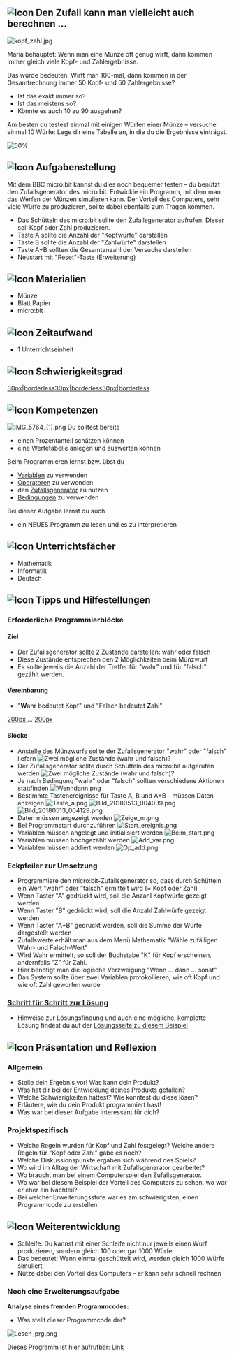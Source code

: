 ## ![Icon](https://microbit.eeducation.at/images/thumb/c/c8/Icon_story.png/40px-Icon_story.png "Icon") Den Zufall kann man vielleicht auch berechnen ...

![kopf\_zahl.jpg](https://microbit.eeducation.at/images/thumb/1/11/Kopf_zahl.jpg/600px-Kopf_zahl.jpg "Kopf_zahl.jpg")

Maria behauptet: Wenn man eine Münze oft genug wirft, dann kommen immer
gleich viele Kopf- und Zahlergebnisse.

Das würde bedeuten: Wirft man 100-mal, dann kommen in der Gesamtrechnung
immer 50 Kopf- und 50 Zahlergebnisse?

  - Ist das exakt immer so?
  - Ist das meistens so?
  - Könnte es auch 10 zu 90 ausgehen?

Am besten du testest einmal mit einigen Würfen einer Münze – versuche
einmal 10 Würfe: Lege dir eine Tabelle an, in die du die Ergebnisse
einträgst.

![50%](https://microbit.eeducation.at/images/e/ec/Tabelle_zufall1.jpg "50%")

## ![Icon](https://microbit.eeducation.at/images/thumb/7/7e/Icon_gluehbirne.png/40px-Icon_gluehbirne.png "Icon") Aufgabenstellung

Mit dem BBC micro:bit kannst du dies noch bequemer testen – du benützt
den Zufallsgenerator des micro:bit. Entwickle ein Programm, mit dem man
das Werfen der Münzen simulieren kann. Der Vorteil des Computers, sehr
viele Würfe zu produzieren, sollte dabei ebenfalls zum Tragen kommen.

  - Das Schütteln des micro:bit sollte den Zufallsgenerator aufrufen:
    Dieser soll Kopf oder Zahl produzieren.
  - Taste A sollte die Anzahl der "Kopfwürfe" darstellen
  - Taste B sollte die Anzahl der "Zahlwürfe" darstellen
  - Taste A+B sollten die Gesamtanzahl der Versuche darstellen
  - Neustart mit "Reset"-Taste (Erweiterung)

## ![Icon](https://microbit.eeducation.at/images/thumb/c/ce/Icon_material.png/40px-Icon_material.png "Icon") Materialien

  - Münze
  - Blatt Papier
  - micro:bit

## ![Icon](https://microbit.eeducation.at/images/thumb/8/8a/Icon_sanduhr.png/40px-Icon_sanduhr.png "Icon") Zeitaufwand

  - 1 Unterrichtseinheit

## ![Icon](https://microbit.eeducation.at/images/thumb/0/03/Icon_puzzle3.png/40px-Icon_puzzle3.png "Icon") Schwierigkeitsgrad

[30px|borderless](Datei:SternGelb.png "wikilink")[30px|borderless](Datei:SternLeer.png "wikilink")[30px|borderless](Datei:SternLeer.png "wikilink")

## ![Icon](https://microbit.eeducation.at/images/thumb/b/b3/Icon_brain.png/40px-Icon_brain.png "Icon") Kompetenzen

![IMG\_5764\_(1).png](IMG_5764_\(1\).png "IMG_5764_(1).png") Du solltest
bereits

  - einen Prozentanteil schätzen können
  - eine Wertetabelle anlegen und auswerten können

Beim Programmieren lernst bzw. übst du

  - [Variablen](Variablen "wikilink") zu verwenden
  - [Operatoren](Operatoren "wikilink") zu verwenden
  - den [Zufallsgenerator](Zufallsgenerator "wikilink") zu nutzen
  - [Bedingungen](Bedingungen "wikilink") zu verwenden

Bei dieser Aufgabe lernst du auch

  - ein NEUES Programm zu lesen und es zu interpretieren

## ![Icon](https://microbit.eeducation.at/images/thumb/f/f3/Icon_faecher.png/40px-Icon_faecher.png "Icon") Unterrichtsfächer

  - Mathematik
  - Informatik
  - Deutsch

## ![Icon](https://microbit.eeducation.at/images/thumb/3/3d/Icon_hilfe.png/40px-Icon_hilfe.png "Icon") Tipps und Hilfestellungen

### Erforderliche Programmierblöcke

#### Ziel

  - Der Zufallsgenerator sollte 2 Zustände darstellen: wahr oder falsch
  - Diese Zustände entsprechen den 2 Möglichkeiten beim Münzwurf
  - Es sollte jeweils die Anzahl der Treffer für "wahr" und für "falsch"
    gezählt werden.

#### Vereinbarung

  - "**W**ahr bedeutet Kopf" und "Falsch bedeutet **Z**ahl"

[200px ](Datei:kopf.png "wikilink") ... [200px
](Datei:zahl.png "wikilink")

#### Blöcke

  - Anstelle des Münzwurfs sollte der Zufallsgenerator "wahr" oder
    "falsch" liefern <spoiler text="Block"> ![Zwei mögliche Zustände
    (wahr und falsch)?](Zufall_w_f.png
    "Zwei mögliche Zustände (wahr und falsch)?")</spoiler>
  - Der Zufallsgenerator sollte durch Schütteln des micro:bit aufgerufen
    werden <spoiler text="Block"> ![Zwei mögliche Zustände (wahr und
    falsch)?](Geschuettelt.png
    "Zwei mögliche Zustände (wahr und falsch)?")</spoiler>
  - Je nach Bedingung "wahr" oder "falsch" sollten verschiedene Aktionen
    stattfinden <spoiler text="Block"> ![Wenndann.png](Wenndann.png
    "Wenndann.png")</spoiler>
  - Bestimmte Tastenereignisse für Taste A, B und A+B - müssen Daten
    anzeigen <spoiler text="Block">![Taste\_a.png](Taste_a.png
    "Taste_a.png")
    ![Bild\_20180513\_004039.png](Bild_20180513_004039.png
    "Bild_20180513_004039.png")
    ![Bild\_20180513\_004129.png](Bild_20180513_004129.png
    "Bild_20180513_004129.png")</spoiler>
  - Daten müssen angezeigt werden
    <spoiler text="Block">![Zeige\_nr.png](Zeige_nr.png
    "Zeige_nr.png")</spoiler>
  - Bei Programmstart durchzuführen <spoiler text="Block">
    ![Start\_ereignis.png](Start_ereignis.png
    "Start_ereignis.png")</spoiler>
  - Variablen müssen angelegt und initialisiert werden
    <spoiler text="Block"> ![Beim\_start.png](Beim_start.png
    "Beim_start.png")</spoiler>
  - Variablen müssen hochgezählt werden
    <spoiler text="Block">![Add\_var.png](Add_var.png
    "Add_var.png")</spoiler>
  - Variablen müssen addiert werden
    <spoiler text="Block">![Op\_add.png](Op_add.png
    "Op_add.png")</spoiler>

### Eckpfeiler zur Umsetzung

  - Programmiere den micro:bit-Zufallsgenerator so, dass durch Schütteln
    ein Wert "wahr" oder "falsch" ermittelt wird (= Kopf oder Zahl)
  - Wenn Taster "A" gedrückt wird, soll die Anzahl Kopfwürfe gezeigt
    werden
  - Wenn Taster "B" gedrückt wird, soll die Anzahl Zahlwürfe gezeigt
    werden
  - Wenn Taster "A+B" gedrückt werden, soll die Summe der Würfe
    dargestellt werden
  - Zufallswerte erhält man aus dem Menü Mathematik "Wähle zufälligen
    Wahr- und Falsch-Wert"
  - Wird Wahr ermittelt, so soll der Buchstabe "K" für Kopf erscheinen,
    andernfalls "Z" für Zahl.
  - Hier benötigt man die logische Verzweigung "Wenn ... dann ... sonst"
  - Das System sollte über zwei Variablen protokollieren, wie oft Kopf
    und wie oft Zahl geworfen wurde

### [Schritt für Schritt zur Lösung](Lösung_zufall "wikilink")

  -   
    Hinweise zur Lösungsfindung und auch eine mögliche, komplette Lösung
    findest du auf der [Lösungsseite zu diesem
    Beispiel](Lösung_zufall "wikilink")

## ![Icon](https://microbit.eeducation.at/images/thumb/6/62/Presentation.png/40px-Presentation.png "Icon") Präsentation und Reflexion

### Allgemein

  - Stelle dein Ergebnis vor\! Was kann dein Produkt?
  - Was hat dir bei der Entwicklung deines Produkts gefallen?
  - Welche Schwierigkeiten hattest? Wie konntest du diese lösen?
  - Erläutere, wie du dein Produkt programmiert hast\!
  - Was war bei dieser Aufgabe interessant für dich?

### Projektspezifisch

  - Welche Regeln wurden für Kopf und Zahl festgelegt? Welche andere
    Regeln für "Kopf oder Zahl" gäbe es noch?
  - Welche Diskussionspunkte ergaben sich während des Spiels?
  - Wo wird im Alltag der Wirtschaft mit Zufallsgenerator gearbeitet?
  - Wo braucht man bei einem Computerspiel den Zufallsgenerator.
  - Wo war bei diesem Beispiel der Vorteil des Computers zu sehen, wo
    war er eher ein Nachteil?
  - Bei welcher Erweiterungsstufe war es am schwierigsten, einen
    Programmcode zu erstellen.

## ![Icon](https://microbit.eeducation.at/images/thumb/0/0c/Icon_plus.png/40px-Icon_plus.png "Icon") Weiterentwicklung

  - Schleife: Du kannst mit einer Schleife nicht nur jeweils einen Wurf
    produzieren, sondern gleich 100 oder gar 1000 Würfe
  - Das bedeutet: Wenn einmal geschüttelt wird, werden gleich 1000 Würfe
    simuliert
  - Nütze dabei den Vorteil des Computers – er kann sehr schnell rechnen

### Noch eine Erweiterungsaufgabe

**Analyse eines fremden Programmcodes:**  

  - Was stellt dieser Programmcode dar?

![Lesen\_prg.png](Lesen_prg.png "Lesen_prg.png")

Dieses Programm ist hier aufrufbar:
[Link](https://makecode.microbit.org/#pub:_XdWYVaPe8WUk)
